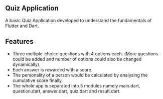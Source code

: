 ## Quiz Application

A basic Quiz Application developed to understand the fundamentals of Flutter and Dart.

## Features

- Three multiple-choice questions with 4 options each. (More questions could be added and number of options could also be changed dynamically).
- Each answer is rewarded with a score.
- The personality of a person would be calculated by analysing the cumulative score finally.
- The whole app is separated into 5 modules namely
  main.dart, question.dart, answer.dart, quiz.dart and result.dart.

